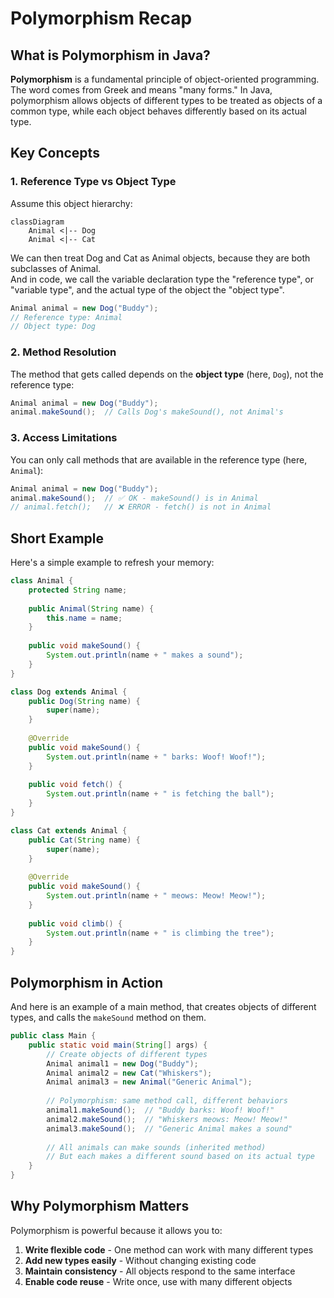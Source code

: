 # Polymorphism Recap

## What is Polymorphism in Java?

**Polymorphism** is a fundamental principle of object-oriented programming. The word comes from Greek and means "many forms." In Java, polymorphism allows objects of different types to be treated as objects of a common type, while each object behaves differently based on its actual type.

## Key Concepts

### 1. **Reference Type vs Object Type**

Assume this object hierarchy:

```mermaid
classDiagram
    Animal <|-- Dog
    Animal <|-- Cat
```
We can then treat Dog and Cat as Animal objects, because they are both subclasses of Animal.\
And in code, we call the variable declaration type the "reference type", or "variable type", and the actual type of the object the "object type".

```java
Animal animal = new Dog("Buddy");
// Reference type: Animal
// Object type: Dog
```

### 2. **Method Resolution**
The method that gets called depends on the **object type** (here, `Dog`), not the reference type:

```java
Animal animal = new Dog("Buddy");
animal.makeSound();  // Calls Dog's makeSound(), not Animal's
```

### 3. **Access Limitations**
You can only call methods that are available in the reference type (here, `Animal`):

```java
Animal animal = new Dog("Buddy");
animal.makeSound();  // ✅ OK - makeSound() is in Animal
// animal.fetch();   // ❌ ERROR - fetch() is not in Animal
```

## Short Example

Here's a simple example to refresh your memory:

```java
class Animal {
    protected String name;
    
    public Animal(String name) {
        this.name = name;
    }
    
    public void makeSound() {
        System.out.println(name + " makes a sound");
    }
}

class Dog extends Animal {
    public Dog(String name) {
        super(name);
    }
    
    @Override
    public void makeSound() {
        System.out.println(name + " barks: Woof! Woof!");
    }
    
    public void fetch() {
        System.out.println(name + " is fetching the ball");
    }
}

class Cat extends Animal {
    public Cat(String name) {
        super(name);
    }
    
    @Override
    public void makeSound() {
        System.out.println(name + " meows: Meow! Meow!");
    }
    
    public void climb() {
        System.out.println(name + " is climbing the tree");
    }
}
```

## Polymorphism in Action

And here is an example of a main method, that creates objects of different types, and calls the `makeSound` method on them.

```java
public class Main {
    public static void main(String[] args) {
        // Create objects of different types
        Animal animal1 = new Dog("Buddy");
        Animal animal2 = new Cat("Whiskers");
        Animal animal3 = new Animal("Generic Animal");
        
        // Polymorphism: same method call, different behaviors
        animal1.makeSound();  // "Buddy barks: Woof! Woof!"
        animal2.makeSound();  // "Whiskers meows: Meow! Meow!"
        animal3.makeSound();  // "Generic Animal makes a sound"
        
        // All animals can make sounds (inherited method)
        // But each makes a different sound based on its actual type
    }
}
```

## Why Polymorphism Matters

Polymorphism is powerful because it allows you to:

1. **Write flexible code** - One method can work with many different types
2. **Add new types easily** - Without changing existing code
3. **Maintain consistency** - All objects respond to the same interface
4. **Enable code reuse** - Write once, use with many different objects
